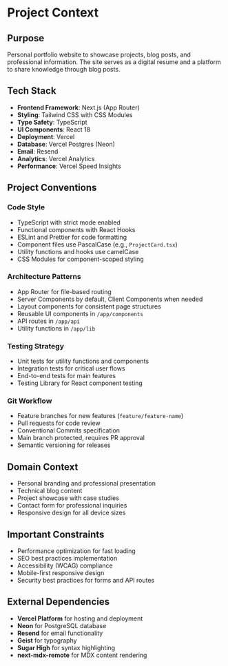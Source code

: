 # Project Context

## Purpose
Personal portfolio website to showcase projects, blog posts, and professional information. The site serves as a digital resume and a platform to share knowledge through blog posts.

## Tech Stack
- **Frontend Framework**: Next.js (App Router)
- **Styling**: Tailwind CSS with CSS Modules
- **Type Safety**: TypeScript
- **UI Components**: React 18
- **Deployment**: Vercel
- **Database**: Vercel Postgres (Neon)
- **Email**: Resend
- **Analytics**: Vercel Analytics
- **Performance**: Vercel Speed Insights

## Project Conventions

### Code Style
- TypeScript with strict mode enabled
- Functional components with React Hooks
- ESLint and Prettier for code formatting
- Component files use PascalCase (e.g., `ProjectCard.tsx`)
- Utility functions and hooks use camelCase
- CSS Modules for component-scoped styling

### Architecture Patterns
- App Router for file-based routing
- Server Components by default, Client Components when needed
- Layout components for consistent page structures
- Reusable UI components in `/app/components`
- API routes in `/app/api`
- Utility functions in `/app/lib`

### Testing Strategy
- Unit tests for utility functions and components
- Integration tests for critical user flows
- End-to-end tests for main features
- Testing Library for React component testing

### Git Workflow
- Feature branches for new features (`feature/feature-name`)
- Pull requests for code review
- Conventional Commits specification
- Main branch protected, requires PR approval
- Semantic versioning for releases

## Domain Context
- Personal branding and professional presentation
- Technical blog content
- Project showcase with case studies
- Contact form for professional inquiries
- Responsive design for all device sizes

## Important Constraints
- Performance optimization for fast loading
- SEO best practices implementation
- Accessibility (WCAG) compliance
- Mobile-first responsive design
- Security best practices for forms and API routes

## External Dependencies
- **Vercel Platform** for hosting and deployment
- **Neon** for PostgreSQL database
- **Resend** for email functionality
- **Geist** for typography
- **Sugar High** for syntax highlighting
- **next-mdx-remote** for MDX content rendering
